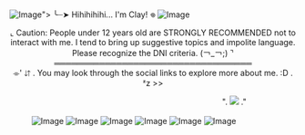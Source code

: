 ![Image](https://github.com/user-attachments/assets/2e6d2de3-aac6-42fd-91f7-69e38f85592b)">
╰┈➤ Hihihihihi... I'm Clay! 𖦹
![Image](https://github.com/user-attachments/assets/a389ba07-358c-4713-9537-4aa9fe9b347d)

<div align="center">
  ⌞ Caution: People under 12 years old are STRONGLY RECOMMENDED not to interact with me. I tend to bring up suggestive topics and impolite language. Please recognize the DNI criteria. (￢_￢;) ⌝
</div>



<div align="center">
  ═══════════════════════════════════
</div>


<div align="center">
  ⌯' ⇵ . You may look through the social links to explore more about me. :D . ᶻz >>
</div>


ㅤㅤㅤㅤㅤㅤㅤㅤㅤㅤㅤㅤㅤㅤㅤㅤㅤㅤㅤㅤㅤㅤㅤㅤㅤㅤㅤㅤㅤ". ![](https://komarev.com/ghpvc/?username=Spectral-Sanctuary&labelColor=000000&label=Stalkers...+/j&color=150df7&style=for-the-badge) ."


  ㅤㅤㅤ![Image](https://github.com/user-attachments/assets/a8427a96-2498-4f1b-801d-b092c64b75fc)
  ![Image](https://github.com/user-attachments/assets/6fcdbd66-e195-43c2-8b1c-e0053c4ba283)
  ![Image](https://github.com/user-attachments/assets/df434485-6b0f-4b55-80f4-8059ee332125)
  ![Image](https://github.com/user-attachments/assets/d3d8fa15-8eb7-463b-aed3-2d4aad396b8a)
  ![Image](https://github.com/user-attachments/assets/86c0f606-d5a2-43a4-9638-7726cb910033)
  ![Image](https://github.com/user-attachments/assets/0bee533e-1585-4eb3-989e-89fac9bf9cb6)
